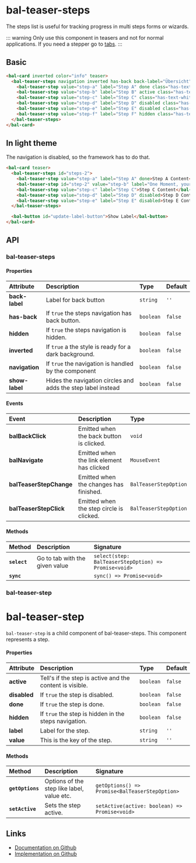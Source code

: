 # bal-teaser-steps

<!-- START: human documentation top -->

The steps list is useful for tracking progress in multi steps forms or wizards.

::: warning
Only use this component in teasers and not for normal applications. If you need a stepper go to [tabs](/components/bal-tabs.html#stepper).
:::

<!-- END: human documentation top -->

## Basic

<ClientOnly>  <docs-demo-bal-teaser-steps-95></docs-demo-bal-teaser-steps-95></ClientOnly>

```html
<bal-card inverted color="info" teaser>
  <bal-teaser-steps navigation inverted has-back back-label="Übersicht">
    <bal-teaser-step value="step-a" label="Step A" done class="has-text-white">Step A Content</bal-teaser-step>
    <bal-teaser-step value="step-b" label="Step B" active class="has-text-white">Step B Content</bal-teaser-step>
    <bal-teaser-step value="step-c" label="Step C" class="has-text-white">Step C Content</bal-teaser-step>
    <bal-teaser-step value="step-d" label="Step D" disabled class="has-text-white">Step D Content</bal-teaser-step>
    <bal-teaser-step value="step-e" label="Step E" disabled class="has-text-white">Step E Content</bal-teaser-step>
    <bal-teaser-step value="step-f" label="Step F" hidden class="has-text-white">Step F Content</bal-teaser-step>
  </bal-teaser-steps>
</bal-card>
```

## In light theme

The navigation is disabled, so the framework has to do that.

<ClientOnly>  <docs-demo-bal-teaser-steps-96></docs-demo-bal-teaser-steps-96></ClientOnly>

```html
<bal-card teaser>
  <bal-teaser-steps id="steps-2">
    <bal-teaser-step value="step-a" label="Step A" done>Step A Content</bal-teaser-step>
    <bal-teaser-step id="step-2" value="step-b" label="One Moment, your premium is being clacluated..." active>Step B Content</bal-teaser-step>
    <bal-teaser-step value="step-c" label="Step C">Step C Content</bal-teaser-step>
    <bal-teaser-step value="step-d" label="Step D" disabled>Step D Content</bal-teaser-step>
    <bal-teaser-step value="step-e" label="Step E" disabled>Step E Content</bal-teaser-step>
  </bal-teaser-steps>

  <bal-button id="update-label-button">Show Label</bal-button>
</bal-card>
```


## API

### bal-teaser-steps

#### Properties

| Attribute      | Description                                                  | Type      | Default |
| :------------- | :----------------------------------------------------------- | :-------- | :------ |
| **back-label** | Label for back button                                        | `string`  | `''`    |
| **has-back**   | If `true` the steps navigation has back button.              | `boolean` | `false` |
| **hidden**     | If `true` the steps navigation is hidden.                    | `boolean` | `false` |
| **inverted**   | If `true` a the style is ready for a dark background.        | `boolean` | `false` |
| **navigation** | If `true` the navigation is handled by the component         | `boolean` | `false` |
| **show-label** | Hides the navigation circles and adds the step label instead | `boolean` | `false` |

#### Events

| Event                   | Description                               | Type                  |
| :---------------------- | :---------------------------------------- | :-------------------- |
| **balBackClick**        | Emitted when the back button is clicked.  | `void`                |
| **balNavigate**         | Emitted when the link element has clicked | `MouseEvent`          |
| **balTeaserStepChange** | Emitted when the changes has finished.    | `BalTeaserStepOption` |
| **balTeaserStepClick**  | Emitted when the step circle is clicked.  | `BalTeaserStepOption` |

#### Methods

| Method       | Description                    | Signature                                            |
| :----------- | :----------------------------- | :--------------------------------------------------- |
| **`select`** | Go to tab with the given value | `select(step: BalTeaserStepOption) => Promise<void>` |
| **`sync`**   |                                | `sync() => Promise<void>`                            |

### bal-teaser-step


# bal-teaser-step

`bal-teaser-step` is a child component of bal-teaser-steps. This component represents a step.

#### Properties

| Attribute    | Description                                              | Type      | Default |
| :----------- | :------------------------------------------------------- | :-------- | :------ |
| **active**   | Tell's if the step is active and the content is visible. | `boolean` | `false` |
| **disabled** | If `true` the step is disabled.                          | `boolean` | `false` |
| **done**     | If `true` the step is done.                              | `boolean` | `false` |
| **hidden**   | If `true` the step is hidden in the steps navigation.    | `boolean` | `false` |
| **label**    | Label for the step.                                      | `string`  | `''`    |
| **value**    | This is the key of the step.                             | `string`  | `''`    |

#### Methods

| Method           | Description                                | Signature                                      |
| :--------------- | :----------------------------------------- | :--------------------------------------------- |
| **`getOptions`** | Options of the step like label, value etc. | `getOptions() => Promise<BalTeaserStepOption>` |
| **`setActive`**  | Sets the step active.                      | `setActive(active: boolean) => Promise<void>`  |



<!-- START: human documentation bottom -->

<!-- END: human documentation bottom -->


## Links

* [Documentation on Github](https://github.com/baloise/ui-library/blob/master/docs/src/components/components/bal-teaser-steps.md)
* [Implementation on Github](https://github.com/baloise/ui-library/blob/master/packages/library/src/components/bal-teaser-steps)

<ClientOnly>
  <docs-component-script tag="balTeaserSteps"></docs-component-script>
</ClientOnly>
